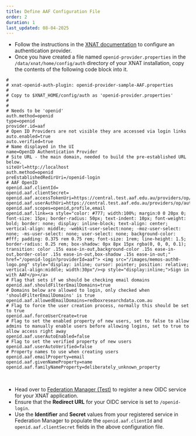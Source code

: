 ```yaml
---
title: Define AAF Configuration File
order: 2
duration: 1
last_updated: 08-04-2025
---
```


* Follow the instructions in the [XNAT documentation](https://wiki.xnat.org/documentation/configuring-authentication-providers) to configure an authentication provider.
* Once you have created a file named `openid-provider.properties` in the `/data/xnat/home/config/auth` directory of your XNAT installation, copy the contents of the following code block into it.

```shell
#
# xnat-openid-auth-plugin: openid-provider-sample-AAF.properties
#
# Copy to $XNAT_HOME/config/auth as 'openid-provider.properties'
# 
#
# Needs to be 'openid'
auth.method=openid
type=openid
provider.id=aaf
# Open ID Providers are not visible they are accessed via login links
auto.enabled=true
auto.verified=true
# Name displayed in the UI
name=OpenID Authentication Provider
# Site URL - the main domain, needed to build the pre-established URL below.
siteUrl=http://localhost
auth.method=openid
preEstablishedRedirUri=/openid-login
# AAF OpenID
openid.aaf.clientId=
openid.aaf.clientSecret=
openid.aaf.accessTokenUri=https://central.test.aaf.edu.au/providers/op/token
openid.aaf.userAuthUri=https://central.test.aaf.edu.au/providers/op/authorize
openid.aaf.scopes=openid,profile,email
openid.aaf.link=<a style="color: #777; width:100%; margin:0 0 20px 0; font-size: 15px; border-radius: 50px; text-indent: 10px; font-weight: bold; border: none; display: inline-block; text-align: center; vertical-align: middle; -webkit-user-select:none; -moz-user-select: none; -ms-user-select: none; user-select: none; background-color: #fff; padding: 0.375 rem 0.75 rem; font-size: 1rem; line-height: 1.5; border-radius: 0.25 rem; box-shadow: 0px 8px 15px rgba(0, 0, 0, 0.1); transition: color .15s ease-in-out,background-color .15s ease-in-out,border-color .15s ease-in-out,box-shadow .15s ease-in-out;" href="/openid-login?providerId=aaf"> <img src="/images/memos-auth0-logo.png" style="display: inline; cursor: pointer; position: relative; vertical-align:middle; width:30px"/><p style="display:inline;">Sign in with AAF</p></a>
# Flag that sets if we should be checking email domains
openid.aaf.shouldFilterEmailDomains=true
# Domains below are allowed to login, only checked when 'shouldFilterEmailDomains' is true
openid.aaf.allowedEmailDomains=redboxresearchdata.com.au  
# Flag to force the user creation process, normally this should be set to true
openid.aaf.forceUserCreate=true
# Flag to set the enabled property of new users, set to false to allow admins to manually enable users before allowing logins, set to true to allow access right away
openid.aaf.userAutoEnabled=false
# Flag to set the verified property of new users
openid.aaf.userAutoVerified=false
# Property names to use when creating users
openid.aaf.emailProperty=email
openid.aaf.givenNameProperty=name
openid.aaf.familyNameProperty=deliberately_unknown_property
```

<br>

* Head over to [Federation Manager (Test)](https://manager.test.aaf.edu.au/oidc/clients/new) to register a new OIDC service for your XNAT application.
* Ensure that the **Redirect URL** for your OIDC service is set to `/openid-login`.
* Use the **Identifier** and **Secret** values from your registered service in Federation Manager to populate the `openid.aaf.clientId` and `openid.aaf.clientSecret` fields in the above configuration file.